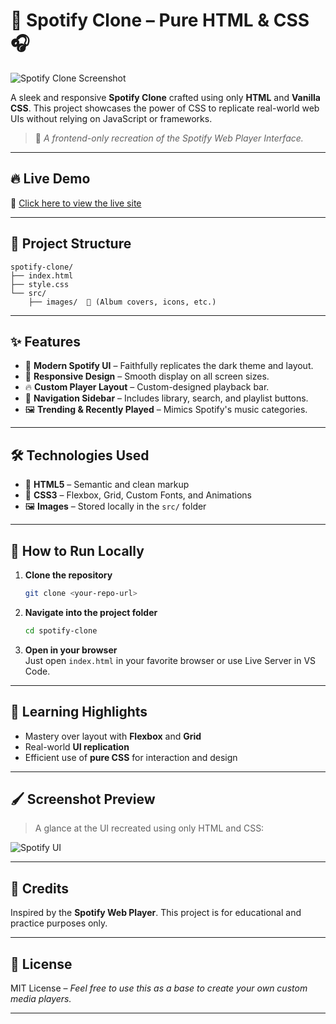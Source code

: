 # 🎵 Spotify Clone – Pure HTML & CSS 🎧

![Spotify Clone Screenshot](https://drive.google.com/uc?id=1kkaaVEu58ON8bM5D0cK1EaIUHbZOwJ1D)

A sleek and responsive **Spotify Clone** crafted using only **HTML** and **Vanilla CSS**. This project showcases the power of CSS to replicate real-world web UIs without relying on JavaScript or frameworks.

> 🎯 *A frontend-only recreation of the Spotify Web Player Interface.*

---

## 🔥 Live Demo

🔗 [Click here to view the live site](https://spotify-oaez.onrender.com/)

---

## 📁 Project Structure

```
spotify-clone/
├── index.html
├── style.css
└── src/
    ├── images/  📸 (Album covers, icons, etc.)
```

---

## ✨ Features

- 🎨 **Modern Spotify UI** – Faithfully replicates the dark theme and layout.
- 📱 **Responsive Design** – Smooth display on all screen sizes.
- 🔥 **Custom Player Layout** – Custom-designed playback bar.
- 🧭 **Navigation Sidebar** – Includes library, search, and playlist buttons.
- 🖼️ **Trending & Recently Played** – Mimics Spotify's music categories.

---

## 🛠 Technologies Used

- 🧾 **HTML5** – Semantic and clean markup
- 🎨 **CSS3** – Flexbox, Grid, Custom Fonts, and Animations
- 🖼️ **Images** – Stored locally in the `src/` folder

---

## 🚀 How to Run Locally

1. **Clone the repository**  
   ```bash
   git clone <your-repo-url>
   ```

2. **Navigate into the project folder**  
   ```bash
   cd spotify-clone
   ```

3. **Open in your browser**  
   Just open `index.html` in your favorite browser or use Live Server in VS Code.

---

## 🧠 Learning Highlights

- Mastery over layout with **Flexbox** and **Grid**
- Real-world **UI replication**
- Efficient use of **pure CSS** for interaction and design

---

## 🖌️ Screenshot Preview

> A glance at the UI recreated using only HTML and CSS:

![Spotify UI](https://drive.google.com/uc?id=1kkaaVEu58ON8bM5D0cK1EaIUHbZOwJ1D)

---

## 🙌 Credits

Inspired by the **Spotify Web Player**. This project is for educational and practice purposes only.

---

## 📄 License

MIT License – *Feel free to use this as a base to create your own custom media players.*

---
